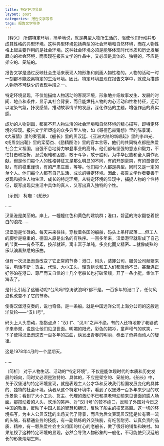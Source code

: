```yaml
---
title: 特定环境显现
layout: post
categories: 报告文学写作
tags: 报告文学写作
---
```


〔释义〕 所谓特定环境，简单地说，就是典型人物所生活的、驱使他们行动并形成其性格的典型环境。这种典型环境包括典型的社会环境和自然环境，而在人物性格上起主要作用的是社会环境。这种社会环境必须是能够体现时代本质和历史发展趋向的社会环境，而表现在报告文学的作品中，又必须是具体的、独特的，不应是架空的、笼统的。

报告文学是通过反映社会生活来表现人物形象和刻画人物性格的。人物的活动一时一刻都不能脱离特定的生活环境。因此，特定环境显现在报告文学中，就成为描述人物所不可缺少的表现手段之一。

特定环境显现，不仅能描绘人物活动的客观环境，形象地介绍故事发生、发展的时间、地点和条件，显示其社会背景，而且能烘托人物的内心活动和性格特征，还可以渲染气氛，抒发感情，推动故事情节的发展，深化作品的主题，增强作品的真实感。

成功的人物刻画，都离不开人物生活的社会环境和自然环境的精心描写，即特定环境的显现。报告文学所塑造的众多典型人物，如《哥德巴赫猜想》里的陈景润、《大雁情》里的秦官属、《船长》里的贝汉廷、《亚洲大陆的新崛起》里的李四光、《扬眉剑出鞘》里的栾菊杰、《励精图治》里的官本言等，他们的共同特点都是热爱社会主义祖国，自强不息地努力攀登事业的高峰。他们都有坚强的意志和毅力，不怕打击和拙折，忍受艰难和困苦，敢于斗争，敢于胜利，为中华民族和全人类作贡献。但是他们每个人的性格特征又是那么明显的不同，有的开朗豪爽，有的孤僻沉默，有的稳重谨慎，有的严肃庄重，等等。他们每个人都是典型，同时又是一定的单个人。他们每个人都有自己生活、成长的特定环境。因此，报告文学作者要善于发现和抓住人物生活、成长的特定环境，从特定环境的显现中，捕捉人物的个性特征，既写出现实生活中具体的真人，又写出真入独特的个性。

〔示例〕 柯岩：《船长》

……

汉堡港是美丽的。岸上，一幢幢红色和黄色的建筑群；港口，碧蓝的海水翻卷着银白的浪花……

汉堡港是忙碌的。每天来来往往，穿梭着各国的船舶，码头上吊杆起落……但工人的脚步是稳重的，德国人原是出名的有秩序。一百多年来，汉堡港早就形成了自己的节奏——有条不紊，按部就班，寓丰富于单纯，多变化而又精密……就像成熟的乐队演奏熟悉的乐曲。

但有一次汉堡港竟改变了它正常的节奏：港口、码头，装卸公司、服务公司频繁来往，电话不断；货主、代理、大小工头、理货组长和工人们都激动不已，甚至连正好停泊在港口、尊严而又自信的十几个老船长也打破常规，开了一条小艇，集体下海去了。

是什么引起了这骚动呢?台风吗?惊涛骇浪吗?都不是。一百多年的港口了，任何风浪也改变不了它的节奏。

使得汉堡港变奏的，说也奇怪，是一条船。就是中国远洋公司上海分公司的这艘远洋货轮——“汉川号”。

码头上人头攒动，指指点点：“汉川”、“汉川”之声不绝。有的人还特地带了老婆孩子来参观，说是让他们见见世面。明媚的阳光，彩色的裙衫，童声稚气的欢笑，一下子使得汉堡港这支一百多年的古曲，焕发出青春的明丽，奏出了奇异而动人的旋律。

这是1978年4月的一个星期天。

……

〔简析〕 对于人物生活、活动的“特定环境”，不仅是能体现时代的本质和历史发展的趋向，同时又必须是独特的、具体的，不应是架空的、笼统的。《船长》中，关于汉堡港的特定环境显现，就是表现主人公才华和反映我们祖国发展变化的具体的、独特的社会环境。读者从这个特定环境中，看到了汉堡港一百多年来少见的欢乐景象；看到了大小工头、货主、代理的激动不已和携老带幼前来见世面的感人场面。那攒动着的人头、欢乐的笑声、对“汉川号”的赞不绝口，反映了外国对今日之中国的敬重，反映了中国人民的智慧和胆识，反映了船主的技艺高超。这一切的环境描写，为主人公贝汉廷的出场交代了背景，而且为后文表现贝汉廷是位有第一流的头脑，有精通业务的技能，有一副熟练的外交铁腕，有吃苦耐劳、认真负责的品质、精神，有一颗热爱社会主义祖国的红心的老船长，做了很好的铺垫和映衬。如果忽视了这种特定环境的显现，必然会导致人物形象的一般化，不可能使贝汉廷船长的形象熠熠生辉。 